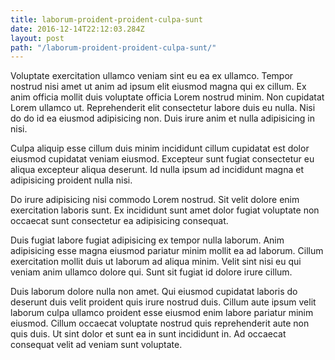 ```yaml
---
title: laborum-proident-proident-culpa-sunt
date: 2016-12-14T22:12:03.284Z
layout: post
path: "/laborum-proident-proident-culpa-sunt/"
---
```


Voluptate exercitation ullamco veniam sint eu ea ex ullamco. Tempor nostrud nisi amet ut anim ad ipsum elit eiusmod magna qui ex cillum. Ex anim officia mollit duis voluptate officia Lorem nostrud minim. Non cupidatat Lorem ullamco ut. Reprehenderit elit consectetur labore duis eu nulla. Nisi do do id ea eiusmod adipisicing non. Duis irure anim et nulla adipisicing in nisi.

Culpa aliquip esse cillum duis minim incididunt cillum cupidatat est dolor eiusmod cupidatat veniam eiusmod. Excepteur sunt fugiat consectetur eu aliqua excepteur aliqua deserunt. Id nulla ipsum ad incididunt magna et adipisicing proident nulla nisi.

Do irure adipisicing nisi commodo Lorem nostrud. Sit velit dolore enim exercitation laboris sunt. Ex incididunt sunt amet dolor fugiat voluptate non occaecat sunt consectetur ea adipisicing consequat.

Duis fugiat labore fugiat adipisicing ex tempor nulla laborum. Anim adipisicing esse magna eiusmod pariatur minim mollit ea ad laborum. Cillum exercitation mollit duis ut laborum ad aliqua minim. Velit sint nisi eu qui veniam anim ullamco dolore qui. Sunt sit fugiat id dolore irure cillum.

Duis laborum dolore nulla non amet. Qui eiusmod cupidatat laboris do deserunt duis velit proident quis irure nostrud duis. Cillum aute ipsum velit laborum culpa ullamco proident esse eiusmod enim labore pariatur minim eiusmod. Cillum occaecat voluptate nostrud quis reprehenderit aute non quis duis. Ut sint dolor et sunt ea in sunt incididunt in. Ad occaecat consequat velit ad veniam sunt voluptate.